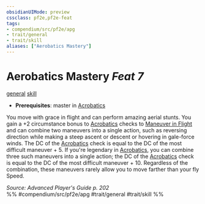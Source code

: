 ```yaml
---
obsidianUIMode: preview
cssclass: pf2e,pf2e-feat
tags:
- compendium/src/pf2e/apg
- trait/general
- trait/skill
aliases: ["Aerobatics Mastery"]
---
```

# Aerobatics Mastery  *Feat 7*  
[general](general.md "General Feat Trait")  [skill](skill.md "Skill Feat Trait")  

- **Prerequisites**: master in [Acrobatics](skills.md#Acrobatics)

You move with grace in flight and can perform amazing aerial stunts. You gain a +2 circumstance bonus to [Acrobatics](skills.md#Acrobatics) checks to [Maneuver in Flight](maneuver-in-flight.md) and can combine two maneuvers into a single action, such as reversing direction while making a steep ascent or descent or hovering in gale-force winds. The DC of the [Acrobatics](skills.md#Acrobatics) check is equal to the DC of the most difficult maneuver + 5. If you're legendary in [Acrobatics](skills.md#Acrobatics), you can combine three such maneuvers into a single action; the DC of the [Acrobatics](skills.md#Acrobatics) check is equal to the DC of the most difficult maneuver + 10. Regardless of the combination, these maneuvers rarely allow you to move farther than your fly Speed.

*Source: Advanced Player's Guide p. 202*  
%% #compendium/src/pf2e/apg #trait/general #trait/skill %%